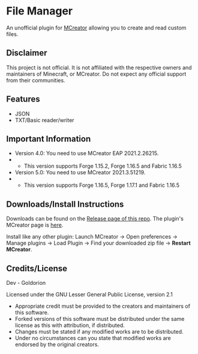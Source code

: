 # File Manager
An unofficial plugin for [MCreator](https://mcreator.net/) allowing you to create and read custom files.

## Disclaimer
This project is not official. It is not affiliated with the respective owners and maintainers of Minecraft, or MCreator. Do not expect any official support from their communities.

## Features
* JSON
* TXT/Basic reader/writer

## Important Information
* Version 4.0: You need to use MCreator EAP 2021.2.26215. 
* * This version supports Forge 1.15.2, Forge 1.16.5 and Fabric 1.16.5
* Version 5.0: You need to use MCreator 2021.3.51219.
* * This version supports Forge 1.16.5, Forge 1.17.1 and Fabric 1.16.5

## Downloads/Install Instructions
Downloads can be found on the [Release page of this repo](https://github.com/Goldorion/File-Manager-MCreator/releases).
The plugin's MCreator page is [here](https://mcreator.net/plugin/64638/file-creator).

Install like any other plugin: Launch MCreator -> Open preferences -> Manage plugins -> Load Plugin -> Find your downloaded zip file -> **Restart MCreator**.

## Credits/License
Dev - Goldorion

Licensed under the GNU Lesser General Public License, version 2.1  
* Appropriate credit must be provided to the creators and maintainers of this software.
* Forked versions of this software must be distributed under the same license as this with attribution, if distributed.
* Changes must be stated if any modified works are to be distributed.
* Under no circumstances can you state that modified works are endorsed by the original creators.
